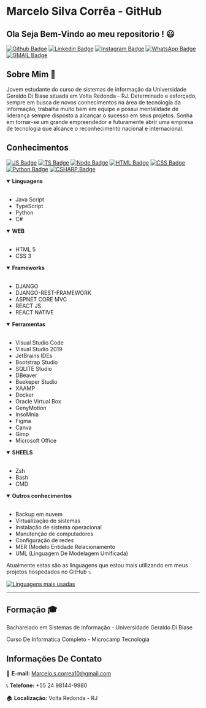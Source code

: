 # Marcelo Silva Corrêa - GitHub
## Ola Seja Bem-Vindo ao meu repositorio ! :smiley: 

[![Github Badge](https://img.shields.io/badge/GitHub-100000?style=for-the-badge&logo=github&logoColor=white&link=https://github.com/marcelo-s-correa/)](https://github.com/marcelo-s-correa)
[![Linkedin Badge](https://img.shields.io/badge/LinkedIn-0077B5?style=for-the-badge&logo=linkedin&logoColor=white&link=https://www.linkedin.com/in/marcelo-s-correa/)](https://www.linkedin.com/in/marcelo-s-correa/)
[![Instagram Badge](https://img.shields.io/badge/Instagram-E4405F?style=for-the-badge&logo=instagram&logoColor=white&link=https://www.instagram.com/marcelo.s.correa/)](https://www.instagram.com/marcelo.s.correa/)
[![WhatsApp Badge](https://img.shields.io/badge/WhatsApp-25D366?style=for-the-badge&logo=whatsapp&logoColor=white&link=https://api.whatsapp.com/send?phone=5524981449980&text=Ol%C3%A1%20Marcelo%20tudo%20bem%20!%20vim%20atrav%C3%A9s%20de%20seu%20reposit%C3%B3rio%20no%20GitHub)](https://api.whatsapp.com/send?phone=5524981449980&text=Ol%C3%A1%20Marcelo%20tudo%20bem%20!%20vim%20atrav%C3%A9s%20de%20seu%20reposit%C3%B3rio%20no%20GitHub)
[![GMAIL Badge](https://img.shields.io/badge/Gmail-D14836?style=for-the-badge&logo=gmail&logoColor=white&link=marcelo.s.correa10@gmail.com)](marcelo.s.correa10@gmail.com)

## Sobre Mim :memo:

Jovem estudante do curso de sistemas de informação da Universidade Geraldo Di Biase situada em Volta Redonda - RJ. Determinado e esforçado, sempre em busca de novos conhecimentos na área de tecnologia da informação, trabalha muito bem em equipe e possui mentalidade de liderança sempre disposto a alcançar o sucesso em seus projetos. Sonha em tornar-se um grande empreendedor e futuramente abrir uma empresa de tecnologia que alcance o reconhecimento nacional e internacional. 

## Conhecimentos 
[![JS Badge](https://img.shields.io/badge/JavaScript-F7DF1E?style=for-the-badge&logo=javascript&logoColor=black&link=https://www.javascript.com/)](https://www.javascript.com/)
[![TS Badge](https://img.shields.io/badge/GitHub-100000?style=for-the-badge&logo=github&logoColor=white&link=https://github.com/marcelo-s-correa/)](https://github.com/marcelo-s-correa)
[![Node Badge](https://img.shields.io/badge/GitHub-100000?style=for-the-badge&logo=github&logoColor=white&link=https://github.com/marcelo-s-correa/)](https://github.com/marcelo-s-correa)
[![HTML Badge](https://img.shields.io/badge/GitHub-100000?style=for-the-badge&logo=github&logoColor=white&link=https://github.com/marcelo-s-correa/)](https://github.com/marcelo-s-correa)
[![CSS Badge](https://img.shields.io/badge/GitHub-100000?style=for-the-badge&logo=github&logoColor=white&link=https://github.com/marcelo-s-correa/)](https://github.com/marcelo-s-correa)
[![Python Badge](https://img.shields.io/badge/GitHub-100000?style=for-the-badge&logo=github&logoColor=white&link=https://github.com/marcelo-s-correa/)](https://github.com/marcelo-s-correa)
[![CSHARP Badge](https://img.shields.io/badge/GitHub-100000?style=for-the-badge&logo=github&logoColor=white&link=https://github.com/marcelo-s-correa/)](https://github.com/marcelo-s-correa)




<details open>
  <summary><b>Linguagens</b></summary>
<br>
  <ul>
    <li> Java Script </li>
    <li> TypeScript </li>
    <li> Python </li>
    <li> C# </li>
  </ul>
</details>

<details open>
  <summary><b>WEB</b></summary>
<br>
  <ul>
    <li> HTML 5 </li>
    <li> CSS 3 </li>
  </ul>
</details>

</details>

<details open>
  <summary><b>Frameworks</b></summary>
<br>
  <ul>
    <li>DJANGO</li>
    <li>DJANGO-REST-FRAMEWORK</li>
    <li>ASPNET CORE MVC</li>
    <li>REACT JS</li>
    <li>REACT NATIVE</li>
  </ul>
</details>

<details open>
  <summary><b>Ferramentas</b></summary>
<br>
  <ul>
    <li> Visual Studio Code</li>
    <li> Visual Studio 2019</li>
    <li> JetBrains IDEs</li>
    <li> Bootstrap Studio</li>
    <li> SQLITE Studio </li>
    <li> DBeaver</li>
    <li> Beekeper Studio</li>
    <li> XAAMP </li>
    <li> Docker </li>
    <li> Oracle Virtual Box </li>
    <li> GenyMotion
    <li> InsoMnia</li>
    <li> Figma </li>
    <li> Canva </li>
    <li> Gimp </li>
    <li> Microsoft Office </li>
  </ul>
</details>

<details open>
  <summary><b>SHEELS</b></summary>
<br>
  <ul>
    <li>Zsh</li>
    <li>Bash</li>
    <li>CMD</li>
  </ul>
</details>

<details open>
  <summary><b>Outros conhecimentos</b></summary>
<br>
  <ul>
    <li> Backup em nuvem</li>
    <li> Virtualização de sistemas </li>
    <li> Instalação de sistema operacional</li>
    <li> Manutenção de computadores</li>
    <li> Configuração de redes </li>
    <li> MER (Modelo Entidade Relacionamento</li>
    <li> UML (Linguagem De Modelagem Umificada)</li>
  </ul>
</details>

<p> Atualmente estas são as linguagens que estou mais utilizando em meus projetos hospedados no GitHub ⤵ </p>

[![Linguagens mais usadas](https://github-readme-stats.vercel.app/api/top-langs/?username=juliamaglhaes)](https://github.com/anuraghazra/github-readme-stats)

<hr/>
 
## Formação :mortar_board:

Bacharelado em Sistemas de Informação - Universidade Geraldo Di Biase

Curso De Informatica Completo - Microcamp Tecnologia

## Informações De Contato

:email: <b>E-mail:</b> Marcelo.s.correa10@gmail.com

:telephone_receiver: <b>Telefone:</b> +55 24 98144-9980

:house: <b>Localização:</b> Volta Redonda - RJ

